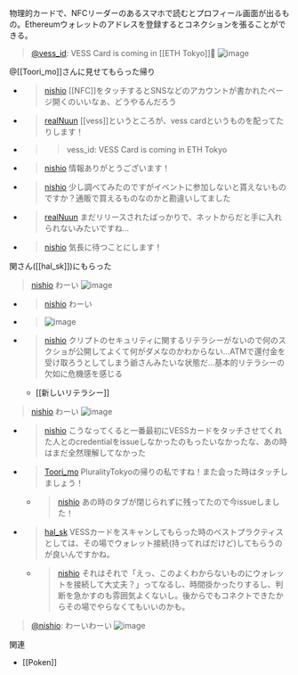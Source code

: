
物理的カードで、NFCリーダーのあるスマホで読むとプロフィール画面が出るもの。Ethereumウォレットのアドレスを登録するとコネクションを張ることができる。

> [@vess_id](https://twitter.com/vess_id/status/1644561244899389440): VESS Card is coming in [[ETH Tokyo]]🗼
>  ![image](https://gyazo.com/cfc871256b3060bf2cb95ae11b35e3b9/thumb/1000)

@[[Toori_mo]]さんに見せてもらった帰り
- > [nishio](https://twitter.com/nishio/status/1646135764034658305) [[NFC]]をタッチするとSNSなどのアカウントが書かれたページ開くのいいなぁ、どうやるんだろう
- > [realNuun](https://twitter.com/realNuun/status/1646154173065359362) [[vess]]というところが、vess cardというものを配ってたりします！
- >  >vess_id: VESS Card is coming in ETH Tokyo
- > [nishio](https://twitter.com/nishio/status/1646159917856747526) 情報ありがとうございます！
- > [nishio](https://twitter.com/nishio/status/1646168691694772224) 少し調べてみたのですがイベントに参加しないと貰えないものですか？通販で買えるものなのかと勘違いしてました
- > [realNuun](https://twitter.com/realNuun/status/1646169370954006531) まだリリースされたばっかりで、ネットからだと手に入れられないみたいですね...
- > [nishio](https://twitter.com/nishio/status/1646173880741138432) 気長に待つことにします！

関さん([[hal_sk]])にもらった
> [nishio](https://twitter.com/nishio/status/1647948992293249025/photo/1) わーい
>  ![image](https://pbs.twimg.com/media/Ft6w37naUAAvSc5?format=jpg&name=large#.png)
- > [nishio](https://twitter.com/nishio/status/1647953738391252996) わーい
- >  ![image](https://pbs.twimg.com/media/Ft61JRjWwAAjN6c?format=jpg&name=medium#.png)
- > [nishio](https://twitter.com/nishio/status/1647952084875231232) クリプトのセキュリティに関するリテラシーがないので何のスクショが公開してよくて何がダメなのかわからない…ATMで還付金を受け取ろうとしてしまう爺さんみたいな状態だ…基本的リテラシーの欠如に危機感を感じる
    - [[新しいリテラシー]]

> [nishio](https://twitter.com/nishio/status/1648248173536878592) わーい
>  ![image](https://pbs.twimg.com/media/Ft_A99RaEAA3PDU?format=jpg&name=medium#.png)
- > [nishio](https://twitter.com/nishio/status/1648259600075087872) こうなってくると一番最初にVESSカードをタッチさせてくれた人とのcredentialをissueしなかったのもったいなかったな、あの時はまだ全然理解してなかった
- > [Toori_mo](https://twitter.com/Toori_mo/status/1648533851382382592) PluralityTokyoの帰りの私ですね！また会った時はタッチしましょう！
    - > [nishio](https://twitter.com/nishio/status/1648721477670428673) あの時のタブが閉じられずに残ってたので今issueしました！
- > [hal_sk](https://twitter.com/hal_sk/status/1648521737095778309) VESSカードをスキャンしてもらった時のベストプラクティスとしては、その場でウォレット接続(持ってればだけど)してもらうのが良いんですかね。
    - > [nishio](https://twitter.com/nishio/status/1648722022028181504) それはそれで「えっ、このよくわからないものにウォレットを接続して大丈夫？」ってなるし、時間掛かったりするし、判断を急かすのも雰囲気よくないし。後からでもコネクトできたからその場でやらなくてもいいのかも。

> [@nishio](https://twitter.com/nishio/status/1648724460986572800?s=20): わーいわーい
> ![image](https://pbs.twimg.com/media/FuFyKL-akAAKbsV.jpg)


関連
- [[Poken]]

